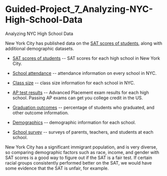 # Guided-Project_7_Analyzing-NYC-High-School-Data

Analyzing NYC High School Data

New York City has published data on the [SAT scores of students](https://data.cityofnewyork.us/Education/SAT-Results/f9bf-2cp4), along with additional demographic datasets. 

- [SAT scores of students](https://data.cityofnewyork.us/Education/SAT-Results/f9bf-2cp4) -- SAT scores for each high school in New York City.
    
- [School attendance](https://data.cityofnewyork.us/Education/School-Attendance-and-Enrollment-Statistics-by-Dis/7z8d-msnt) -- attendance information on every school in NYC.
    
- [Class size](https://data.cityofnewyork.us/Education/2010-2011-Class-Size-School-level-detail/urz7-pzb3) -- class size information for each school in NYC.
    
- [AP test results](https://data.cityofnewyork.us/Education/AP-College-Board-2010-School-Level-Results/itfs-ms3e) -- Advanced Placement exam results for each high school. Passing AP exams can get you college credit in the US.
    
- [Graduation outcomes](https://data.cityofnewyork.us/Education/Graduation-Outcomes-Classes-Of-2005-2010-School-Le/vh2h-md7a) -- percentage of students who graduated, and other outcome information.
    
- [Demographics](https://data.cityofnewyork.us/Education/School-Demographics-and-Accountability-Snapshot-20/ihfw-zy9j) -- demographic information for each school.

- [School survey](https://data.cityofnewyork.us/Education/NYC-School-Survey-2011/mnz3-dyi8) -- surveys of parents, teachers, and students at each school.

New York City has a significant immigrant population, and is very diverse, so comparing demographic factors such as race, income, and gender with SAT scores is a good way to figure out if the SAT is a fair test. If certain racial groups consistently performed better on the SAT, we would have some evidence that the SAT is unfair, for example.
